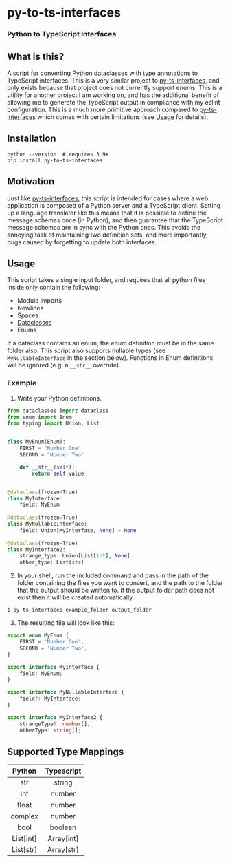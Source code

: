 # py-to-ts-interfaces
### Python to TypeScript Interfaces

## What is this?

A script for converting Python dataclasses with type annotations to TypeScript interfaces. This is a very similar 
project to [py-ts-interfaces](https://github.com/cs-cordero/py-ts-interfaces), and only exists because that project 
does not currently support enums. This is a utility for another project I am working on, and has the 
additional benefit of allowing me to generate the TypeScript output in compliance with my eslint configuration. This 
is a much more primitive approach compared to [py-ts-interfaces](https://github.com/cs-cordero/py-ts-interfaces) which 
comes with certain limitations (see [Usage](#Usage) for details).

## Installation

```
python --version  # requires 3.9+
pip install py-to-ts-interfaces
```

## Motivation

Just like [py-ts-interfaces](https://github.com/cs-cordero/py-ts-interfaces), this script is intended for cases 
where a web application is composed of a Python server and a TypeScript client. Setting up a language translator 
like this means that it is possible to define the message schemas once (in Python), and then guarantee that the 
TypeScript message schemas are in sync with the Python ones. This avoids the annoying task of maintaining two 
definition sets, and more importantly, bugs caused by forgetting to update both interfaces.

## Usage

This script takes a single input folder, and requires that all python files inside only contain the following:
- Module imports
- Newlines
- Spaces
- [Dataclasses](https://docs.python.org/3/library/dataclasses.html)
- Enums

If a dataclass contains an enum, the enum definition must be in the same folder also. 
This script also supports nullable types (see `MyNullableInterface` in the section below).
Functions in Enum definitions will be ignored (e.g. a `__str__` override).

### Example

1. Write your Python definitions.

```python
from dataclasses import dataclass
from enum import Enum
from typing import Union, List


class MyEnum(Enum):
    FIRST = "Number One"
    SECOND = "Number Two"

    def __str__(self):
        return self.value


@dataclass(frozen=True)
class MyInterface:
    field: MyEnum
    
@dataclass(frozen=True)
class MyNullableInterface:
    field: Union[MyInterface, None] = None
    
@dataclass(frozen=True)
class MyInterface2:
    strange_type: Union[List[int], None]
    other_type: List[str]

```

2. In your shell, run the included command and pass in the path of the folder containing the files you want to convert, 
   and the path to the folder that the output should be written to. If the output folder path does not exist then it 
   will be created automatically. 
```
$ py-ts-interfaces example_folder output_folder
```

3. The resulting file will look like this:
```typescript
export enum MyEnum {
    FIRST = 'Number One',
    SECOND = 'Number Two',
}

export interface MyInterface {
    field: MyEnum;
}

export interface MyNullableInterface {
    field?: MyInterface;
}

export interface MyInterface2 {
    strangeType?: number[];
    otherType: string[];
```

## Supported Type Mappings

| Python                          | Typescript                    |
|:-------------------------------:|:-----------------------------:|
| str                             | string                        |
| int                             | number                        |
| float                           | number                        |
| complex                         | number                        |
| bool                            | boolean                       |
| List[int]                       | Array[int]                    |
| List[str]                       | Array[str]                    |
